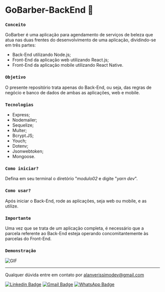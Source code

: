 # GoBarber-BackEnd :floppy_disk:

### `Conceito`

GoBarber é uma aplicação para agendamento de serviços de beleza que atua nas duas frentes do desenvolvimento de uma aplicação, dividindo-se em três partes: 

- Back-End utilizando Node.js;
- Front-End da aplicação web utilizando React.js;
- Front-End da aplicação mobile utilizando React Native.

### `Objetivo`

O presente repositório trata apenas do Back-End, ou seja, das regras de negócio e banco de dados de ambas as aplicações, web e mobile. 

### `Tecnologias`

- Express;
- Nodemailer;
- Sequelize;
- Multer;
- Bcrypt.JS;
- Youch;
- Dotenv;
- Jsonwebtoken;
- Mongoose.

### `Como iniciar?`

Defina em seu terminal o diretório "*modulo02* e digite "*yarn dev*".

### `Como usar?`

Após iniciar o Back-End, rode as aplicações, seja web ou mobile, e as utilize.

### `Importante`

Uma vez que se trata de um aplicação completa, é necessário que a parcela referente ao Back-End esteja operando concomitantemente às parcelas do Front-End.

### `Demonstração`

![GIF](https://i.imgur.com/dXn8rT3.gif)

------------------------------------------------------------------

Qualquer dúvida entre em contato por <a href="mailto:alanverissimodev@gmail.com?">alanverissimodev@gmail.com</a>

[![Linkedin Badge](https://img.shields.io/badge/-LinkedIn-blue?style=flat-square&logo=Linkedin&logoColor=white&link=https://www.linkedin.com/in/alanverissimo/)](https://www.linkedin.com/in/alanverissimo/)
[![Gmail Badge](https://img.shields.io/badge/-Gmail-c14438?style=flat-square&logo=Gmail&logoColor=white&link=mailto:alanverissimodev@gmail.com)](mailto:alanverissimodev@gmail.com)
[![WhatsApp Badge](https://img.shields.io/badge/WhatsApp-25D366?style=flat-square&logo=whatsapp&logoColor=white)](https://wa.me/5521982609925)
